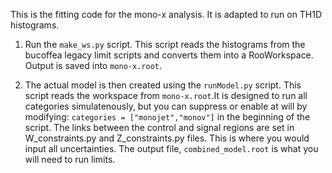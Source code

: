 This is the fitting code for the mono-x analysis. It is adapted to run on TH1D histograms.

1. Run the `make_ws.py` script. This script reads the histograms from the bucoffea legacy limit scripts and converts them into a RooWorkspace. Output is saved into `mono-x.root`.

2. The actual model is then created using the `runModel.py` script. This script reads the workspace from `mono-x.root`.It is designed to run all categories simulatenously, but you can suppress or enable at will by modifying: `categories = ["monojet","monov"]` in the beginning of the script. The links between the control and signal regions are set in W_constraints.py and Z_constraints.py files. This is where you would input all uncertainties. The output file, `combined_model.root` is what you will need to run limits.
